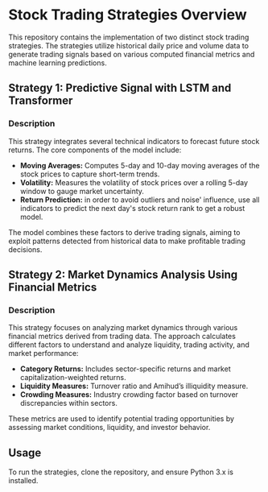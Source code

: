 # Stock Trading Strategies Overview

This repository contains the implementation of two distinct stock trading strategies. The strategies utilize historical daily price and volume data to generate trading signals based on various computed financial metrics and machine learning predictions.

## Strategy 1: Predictive Signal with LSTM and Transformer

### Description

This strategy integrates several technical indicators to forecast future stock returns. The core components of the model include:

- **Moving Averages:** Computes 5-day and 10-day moving averages of the stock prices to capture short-term trends.
- **Volatility:** Measures the volatility of stock prices over a rolling 5-day window to gauge market uncertainty.
- **Return Prediction:** in order to avoid outliers and noise' influence, use all indicators to predict the next day's stock return rank to get a robust model.

The model combines these factors to derive trading signals, aiming to exploit patterns detected from historical data to make profitable trading decisions.


## Strategy 2: Market Dynamics Analysis Using Financial Metrics

### Description

This strategy focuses on analyzing market dynamics through various financial metrics derived from trading data. The approach calculates different factors to understand and analyze liquidity, trading activity, and market performance:

- **Category Returns:** Includes sector-specific returns and market capitalization-weighted returns.
- **Liquidity Measures:** Turnover ratio and Amihud’s illiquidity measure.
- **Crowding Measures:** Industry crowding factor based on turnover discrepancies within sectors.

These metrics are used to identify potential trading opportunities by assessing market conditions, liquidity, and investor behavior.

## Usage

To run the strategies, clone the repository, and ensure Python 3.x is installed. 
